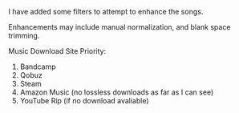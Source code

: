 I have added some filters to attempt to enhance the songs.

Enhancements may include manual normalization, and blank space trimming.


Music Download Site Priority:

1. Bandcamp
2. Qobuz
3. Steam
4. Amazon Music (no lossless downloads as far as I can see)
5. YouTube Rip (if no download avaliable)
